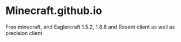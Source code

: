 # Minecraft.github.io
Free minecraft, and Eaglercraft 1.5.2, 1.8.8 and Resent client as well as precision client 

